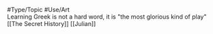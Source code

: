 #Type/Topic #Use/Art  
Learning Greek is not a hard word, it is "the most glorious kind of play" [[The Secret History]]
 [[Julian]] 